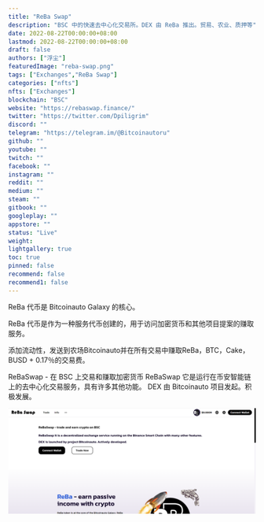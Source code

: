 ```yaml
---
title: "ReBa Swap"
description: "BSC 中的快速去中心化交易所。DEX 由 ReBa 推出。贸易、农业、质押等"
date: 2022-08-22T00:00:00+08:00
lastmod: 2022-08-22T00:00:00+08:00
draft: false
authors: ["浮尘"]
featuredImage: "reba-swap.png"
tags: ["Exchanges","ReBa Swap"]
categories: ["nfts"]
nfts: ["Exchanges"]
blockchain: "BSC"
website: "https://rebaswap.finance/"
twitter: "https://twitter.com/Dpiligrim"
discord: ""
telegram: "https://telegram.im/@Bitcoinautoru"
github: ""
youtube: ""
twitch: ""
facebook: ""
instagram: ""
reddit: ""
medium: ""
steam: ""
gitbook: ""
googleplay: ""
appstore: ""
status: "Live"
weight: 
lightgallery: true
toc: true
pinned: false
recommend: false
recommend1: false
---
```

ReBa 代币是 Bitcoinauto Galaxy 的核心。 

ReBa 代币是作为一种服务代币创建的，用于访问加密货币和其他项目提案的赚取服务。 

添加流动性，发送到农场Bitcoinauto并在所有交易中赚取ReBa，BTC，Cake，BUSD + 0.17％的交易费。

ReBaSwap - 在 BSC 上交易和赚取加密货币
ReBaSwap 它是运行在币安智能链上的去中心化交易服务，具有许多其他功能。
DEX 由 Bitcoinauto 项目发起。积极发展。

![54651531231323](54651531231323.png)